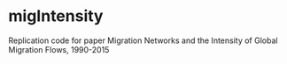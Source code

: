 # migIntensity
Replication code for paper Migration Networks and the Intensity of Global Migration Flows, 1990-2015
